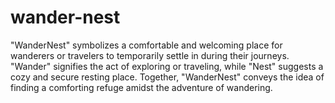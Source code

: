 # wander-nest

"WanderNest" symbolizes a comfortable and welcoming place for wanderers or travelers to temporarily settle in during their journeys. "Wander" signifies the act of exploring or traveling, while "Nest" suggests a cozy and secure resting place. Together, "WanderNest" conveys the idea of finding a comforting refuge amidst the adventure of wandering.
